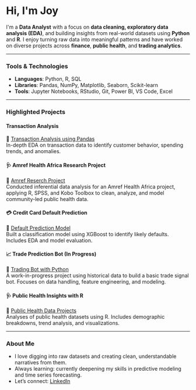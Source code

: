 # Hi, I'm Joy

I'm a **Data Analyst** with a focus on **data cleaning, exploratory data analysis (EDA)**, and building insights from real-world datasets using **Python** and **R**. I enjoy turning raw data into meaningful patterns and have worked on diverse projects across **finance**, **public health**, and **trading analytics**.

---

### Tools & Technologies
- **Languages**: Python, R, SQL
- **Libraries**: Pandas, NumPy, Matplotlib, Seaborn, Scikit-learn
- **Tools**: Jupyter Notebooks, RStudio, Git, Power BI, VS Code, Excel

---

###  Highlighted Projects

#### Transaction Analysis
🔗 [Transaction Analysis using Pandas](https://github.com/joyouscami/transaction-analysis)  
In-depth EDA on transaction data to identify customer behavior, spending trends, and anomalies.

#### 🩺 Amref Health Africa Research Project
🔗 [Amref Reserch Project](https://github.com/joyouscami/Amref-Research)  
Conducted inferential data analysis for an Amref Health Africa project, applying R, SPSS, and Kobo Toolbox to clean, analyze, and model community-led public health data.

#### 💳 Credit Card Default Prediction
🔗 [Default Prediction Model](https://github.com/joyouscami/default-prediction-model)  
Built a classification model using XGBoost to identify likely defaults. Includes EDA and model evaluation.

#### 📈 Trade Prediction Bot (In Progress)
🔗 [Trading Bot with Python](https://github.com/joyouscami/META-TRADER-5-BOT)  
A work-in-progress project using historical data to build a basic trade signal bot. Focuses on data handling, feature engineering, and modeling.

#### 🩺 Public Health Insights with R
🔗 [Public Health Data Projects](https://github.com/joyouscami/Public-Health-Data-Projects)  
Analyses of public health datasets using R. Includes demographic breakdowns, trend analysis, and visualizations.

---

### About Me

- I love digging into raw datasets and creating clean, understandable narratives from them.
- Always learning: currently deepening my skills in predictive modeling and time series forecasting.
- Let’s connect: [LinkedIn](https://www.linkedin.com/in/joy-mukami)
